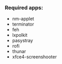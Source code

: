 ### Required apps:
- nm-applet
- terminator
- feh
- lxpolkit
- pasystray
- rofi
- thunar
- xfce4-screenshooter
